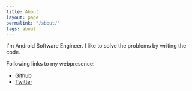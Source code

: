 ```yaml
---
title: About
layout: page
permalink: "/about/"
tags: about
---
```


I'm Android Software Engineer. I like to solve the problems by writing the code.

Following links to my webpresence:

* [Github](https://github.com/vsvankhede)
* [Twitter](https://twitter.com/vsvankhede)
